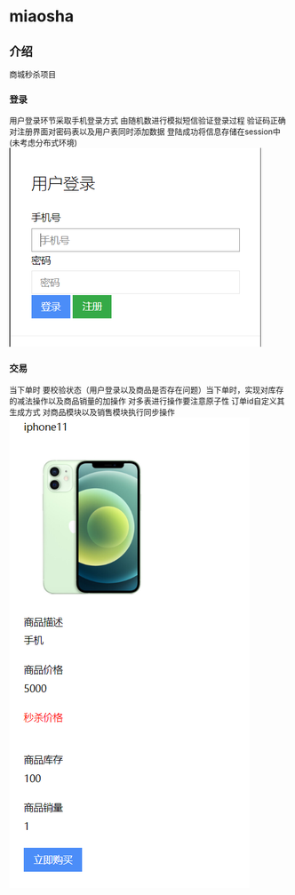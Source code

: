 # miaosha

## 介绍
商城秒杀项目
### 登录
用户登录环节采取手机登录方式 由随机数进行模拟短信验证登录过程 验证码正确对注册界面对密码表以及用户表同时添加数据 
登陆成功将信息存储在session中(未考虑分布式环境)
![img_1.png](img_1.png)
### 交易
当下单时 要校验状态（用户登录以及商品是否存在问题）当下单时，实现对库存的减法操作以及商品销量的加操作 对多表进行操作要注意原子性 
订单id自定义其生成方式 对商品模块以及销售模块执行同步操作
![img.png](img.png)